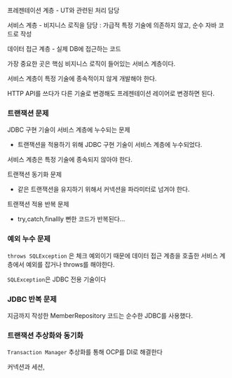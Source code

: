 프레젠테이션 계층 - UT와 관련된 처리 담당

서비스 계층 - 비지니스 로직을 담당 : 가급적 특정 기술에 의존하지 않고, 순수 자바 코드로 작성

데이터 접근 계층 - 실제 DB에 접근하는 코드



가장 중요한 곳은 핵심 비지니스 로직이 들어있는 서비스 계층이다.

서비스 계층이 특정 기술에 종속적이지 않게 개발해야 한다.

HTTP API를 쓰다가 다른 기술로 변경해도 프레젠테이션 레이어로 변경하면 된다.



### 트랜잭션 문제

JDBC 구현 기술이 서비스 계층에 누수되는 문제

- 트랜잭션을 적용하기 위해 JDBC 구현 기술이 서비스 계층에 누수되었다.

서비스 계층은 특정 기술에 종속되지 않아야 한다.

트랜잭션 동기화 문제

- 같은 트랜잭션을 유지하기 위해서 커넥션을 파라미터로 넘겨야 한다.

트랜잭션 적용 반복 문제

- try,catch,finallly 뻔한 코드가 반복된다...

### 예외 누수 문제

`throws SQLException` 은 체크 예외이기 때문에 데이터 접근 계층을 호출한 서비스 계층에서 예외를 잡거나 throws를 해야한다.

`SQLException`은 JDBC 전용 기술이다

### JDBC 반복 문제

지금까지 작성한 MemberRepository 코드는 순수한 JDBC를 사용했다.



### 트랜잭션 추상화와 동기화

`Transaction Manager` 추상화를 통해 OCP를 DI로 해결한다

커넥션과 세션,